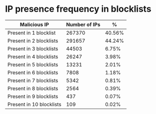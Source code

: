 # IP presence frequency in blocklists
| Malicious IP | Number of IPs | % |
|----|----|----|
| Present in 1 blocklist | 267370 | 40.56% |
| Present in 2 blocklists | 291657 | 44.24% |
| Present in 3 blocklists | 44503 | 6.75% |
| Present in 4 blocklists | 26247 | 3.98% |
| Present in 5 blocklists | 13231 | 2.01% |
| Present in 6 blocklists | 7808 | 1.18% |
| Present in 7 blocklists | 5342 | 0.81% |
| Present in 8 blocklists | 2564 | 0.39% |
| Present in 9 blocklists | 437 | 0.07% |
| Present in 10 blocklists | 109 | 0.02% |
